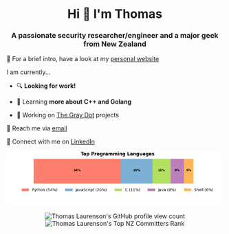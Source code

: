 <h1 align="center">Hi 👋 I'm Thomas</h1>
<h3 align="center">A passionate security researcher/engineer and a major geek from New Zealand</h3>

:penguin: For a brief intro, have a look at my [personal website](https://www.thomaslaurenson.com)

I am currently...

- :mag: **Looking for work!**

- :seedling: Learning **more about C++ and Golang**

- :telescope: Working on [The Gray Dot](https://github.com/thegraydot) projects

:email: Reach me via [email](thomas@thomaslaurenson.com)

:link: Connect with me on [LinkedIn](https://www.linkedin.com/in/thomaslaurenson/)

<picture>
<source media="(prefers-color-scheme: dark)" srcset="data/top_languages_dark.png">
<img alt="Thomas Laurenson's Top Programming Languages" src="data/top_languages_light.png">
</picture>

<p align="center">
    <img src="https://komarev.com/ghpvc/?username=thomaslaurenson&label=Profile%20views&color=0e75b6&style=flat" alt="Thomas Laurenson's GitHub profile view count" />
    <img src="https://user-badge.committers.top/new_zealand/thomaslaurenson.svg" alt="Thomas Laurenson's Top NZ Committers Rank" />
</p>

